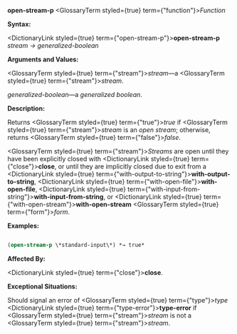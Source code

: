 **open-stream-p** <GlossaryTerm styled={true} term={"function"}><i>Function</i></GlossaryTerm> 



**Syntax:** 



<DictionaryLink styled={true} term={"open-stream-p"}><b>open-stream-p</b></DictionaryLink> *stream → generalized-boolean* 



**Arguments and Values:** 



<GlossaryTerm styled={true} term={"stream"}><i>stream</i></GlossaryTerm>—a <GlossaryTerm styled={true} term={"stream"}><i>stream</i></GlossaryTerm>. 



*generalized-boolean*—a *generalized boolean*. 



**Description:** 



Returns <GlossaryTerm styled={true} term={"true"}><i>true</i></GlossaryTerm> if <GlossaryTerm styled={true} term={"stream"}><i>stream</i></GlossaryTerm> is an *open stream*; otherwise, returns <GlossaryTerm styled={true} term={"false"}><i>false</i></GlossaryTerm>. 







 



 



<GlossaryTerm styled={true} term={"stream"}><i>Streams</i></GlossaryTerm> are open until they have been explicitly closed with <DictionaryLink styled={true} term={"close"}><b>close</b></DictionaryLink>, or until they are implicitly closed due to exit from a <DictionaryLink styled={true} term={"with-output-to-string"}><b>with-output-to-string</b></DictionaryLink>, <DictionaryLink styled={true} term={"with-open-file"}><b>with-open-file</b></DictionaryLink>, <DictionaryLink styled={true} term={"with-input-from-string"}><b>with-input-from-string</b></DictionaryLink>, or <DictionaryLink styled={true} term={"with-open-stream"}><b>with-open-stream</b></DictionaryLink> <GlossaryTerm styled={true} term={"form"}><i>form</i></GlossaryTerm>. 



**Examples:**
```lisp

(open-stream-p \*standard-input\*) *→ true* 

```
**Affected By:** 



<DictionaryLink styled={true} term={"close"}><b>close</b></DictionaryLink>. 



**Exceptional Situations:** 



Should signal an error of <GlossaryTerm styled={true} term={"type"}><i>type</i></GlossaryTerm> <DictionaryLink styled={true} term={"type-error"}><b>type-error</b></DictionaryLink> if <GlossaryTerm styled={true} term={"stream"}><i>stream</i></GlossaryTerm> is not a <GlossaryTerm styled={true} term={"stream"}><i>stream</i></GlossaryTerm>. 



